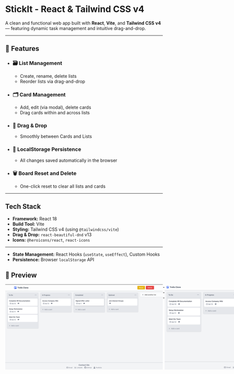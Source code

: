 # StickIt - React & Tailwind CSS v4

A clean and functional web app built with **React**, **Vite**, and **Tailwind CSS v4** — featuring dynamic task management and intuitive drag-and-drop.



---

## 🚀 Features

- ### 🗃️ **List Management**
  - Create, rename, delete lists
  - Reorder lists via drag-and-drop

- ### 🗂️ **Card Management**
  - Add, edit (via modal), delete cards
  - Drag cards within and across lists

- ### 🫳 **Drag & Drop**
  - Smoothly between Cards and Lists

- ### 💾 **LocalStorage Persistence**
  - All changes saved automatically in the browser

- ### 🗑 **Board Reset and Delete ️**
  - One-click reset to clear all lists and cards

---

## Tech Stack

* **Framework:** React 18
* **Build Tool:** Vite
* **Styling:** Tailwind CSS v4 (using `@tailwindcss/vite`)
* **Drag & Drop:** `react-beautiful-dnd` v13
* **Icons:** `@heroicons/react`, `react-icons`

---
* **State Management:** React Hooks (`useState`, `useEffect`), Custom Hooks
* **Persistence:** Browser `localStorage` API



## 📸 Preview

<div style="display: flex; justify-content: space-between; margin-bottom: 20px;">
    <img src="public/preview.png" alt="preview" width="800"/>
    ---
    <img src="public/preview1.png" alt="preview" width="800"/>
</div>
